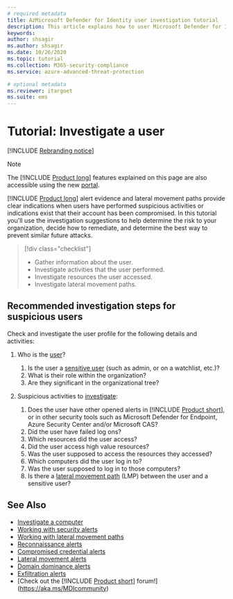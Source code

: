 ```yaml
---
# required metadata
title: AzMicrosoft Defender for Identity user investigation tutorial
description: This article explains how to user Microsoft Defender for Identity security alerts to investigate a suspicious user.
keywords:
author: shsagir
ms.author: shsagir
ms.date: 10/26/2020
ms.topic: tutorial
ms.collection: M365-security-compliance
ms.service: azure-advanced-threat-protection

# optional metadata
ms.reviewer: itargoet
ms.suite: ems
---
```


# Tutorial: Investigate a user

[!INCLUDE [Rebranding notice](includes/rebranding.md)]

> [!NOTE]
> The [!INCLUDE [Product long](includes/product-long.md)] features explained on this page are also accessible using the new [portal](https://portal.cloudappsecurity.com).

[!INCLUDE [Product long](includes/product-long.md)] alert evidence and lateral movement paths provide clear indications when users have performed suspicious activities or indications exist that their account has been compromised. In this tutorial you'll use the investigation suggestions to help determine the risk to your organization, decide how to remediate, and determine the best way to prevent similar future attacks.

> [!div class="checklist"]
>
> - Gather information about the user.
> - Investigate activities that the user performed.
> - Investigate resources the user accessed.
> - Investigate lateral movement paths.

## Recommended investigation steps for suspicious users

Check and investigate the user profile for the following details and activities:

1. Who is the [user](entity-profiles.md)?
    1. Is the user a [sensitive user](sensitive-accounts.md) (such as admin, or on a watchlist, etc.)?
    1. What is their role within the organization?
    1. Are they significant in the organizational tree?

1. Suspicious activities to [investigate](investigate-entity.md):
    1. Does the user have other opened alerts in [!INCLUDE [Product short](includes/product-short.md)], or in other security tools such as Microsoft Defender for Endpoint, Azure Security Center and/or Microsoft CAS?
    1. Did the user have failed log ons?
    1. Which resources did the user access?
    1. Did the user access high value resources?
    1. Was the user supposed to access the resources they accessed?
    1. Which computers did the user log in to?
    1. Was the user supposed to log in to those computers?
    1. Is there a [lateral movement path](use-case-lateral-movement-path.md) (LMP) between the user and a sensitive user?

## See Also

- [Investigate a computer](investigate-a-computer.md)
- [Working with security alerts](working-with-suspicious-activities.md)
- [Working with lateral movement paths](use-case-lateral-movement-path.md)
- [Reconnaissance alerts](reconnaissance-alerts.md)
- [Compromised credential alerts](compromised-credentials-alerts.md)
- [Lateral movement alerts](lateral-movement-alerts.md)
- [Domain dominance alerts](domain-dominance-alerts.md)
- [Exfiltration alerts](exfiltration-alerts.md)
- [Check out the [!INCLUDE [Product short](includes/product-short.md)] forum!](https://aka.ms/MDIcommunity)
